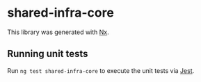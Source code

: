 # shared-infra-core

This library was generated with [Nx](https://nx.dev).

## Running unit tests

Run `ng test shared-infra-core` to execute the unit tests via [Jest](https://jestjs.io).
